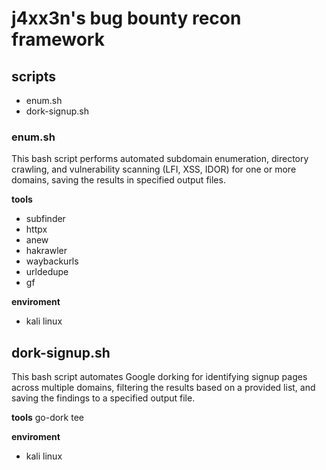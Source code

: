 # j4xx3n's bug bounty recon framework


## scripts
- enum.sh
- dork-signup.sh

### enum.sh
This bash script performs automated subdomain enumeration, directory crawling, and vulnerability scanning (LFI, XSS, IDOR) for one or more domains, saving the results in specified output files.

**tools**
- subfinder
- httpx
- anew
- hakrawler
- waybackurls
- urldedupe
- gf

**enviroment**
- kali linux

## dork-signup.sh
This bash script automates Google dorking for identifying signup pages across multiple domains, filtering the results based on a provided list, and saving the findings to a specified output file.

**tools**
go-dork
tee

**enviroment**
- kali linux
